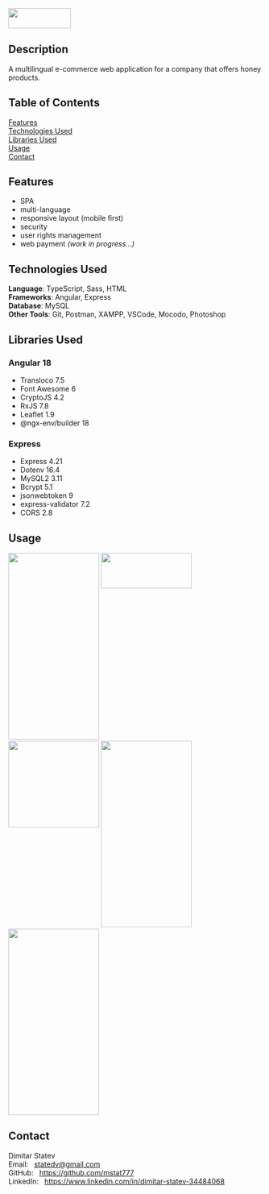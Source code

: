 <img src="https://beaumiel.mitkostatev.com/models/screenshots/logo-with-text.png" width="124" height="40"/>

## Description

A multilingual e-commerce web application for a company that offers honey products. 

## Table of Contents

[Features](#features)<br/>
[Technologies Used](#technologies-used)<br/>
[Libraries Used](#libraries-used)<br/>
[Usage](#usage)<br/>
[Contact](#contact)

## Features

- SPA
- multi-language
- responsive layout (mobile first)
- security
- user rights management
- web payment *(work in progress...)*

## Technologies Used

**Language**: TypeScript, Sass, HTML<br/>
**Frameworks**: Angular, Express<br/>
**Database**: MySQL<br/>
**Other Tools**: Git, Postman, XAMPP, VSCode, Mocodo, Photoshop

## Libraries Used

### Angular 18
* Transloco 7.5
* Font Awesome 6
* CryptoJS 4.2
* RxJS 7.8
* Leaflet 1.9
* @ngx-env/builder 18

### Express
* Express 4.21
* Dotenv 16.4
* MySQL2 3.11
* Bcrypt 5.1
* jsonwebtoken 9
* express-validator 7.2
* CORS 2.8

## Usage 

<img src="https://beaumiel.mitkostatev.com/models/screenshots/home-mobile.png" width="180" height="370"/>
<img src="https://beaumiel.mitkostatev.com/models/screenshots/language-selector.png" width="180" height="70" valign="top"/>
<img src="https://beaumiel.mitkostatev.com/models/screenshots/nav-drop-down-mobile.png" width="180" height="172" valign="top"/>
<img src="https://beaumiel.mitkostatev.com/models/screenshots/honeys-mobile.png" width="180" height="370"/>
<img src="https://beaumiel.mitkostatev.com/models/screenshots/cart-mobile.png" width="180" height="370"/>

## Contact

Dimitar Statev<br/>
Email: &nbsp;  statedv@gmail.com<br/>
GitHub: &nbsp;  https://github.com/mstat777<br/>
LinkedIn: &nbsp;  https://www.linkedin.com/in/dimitar-statev-34484068
